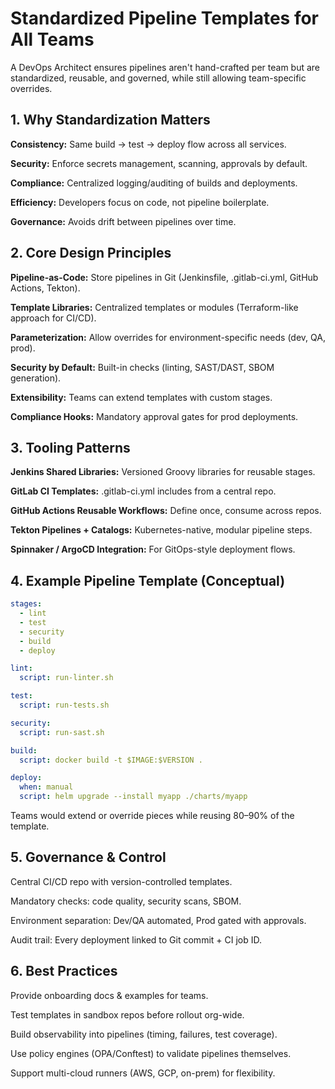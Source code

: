 # Standardized Pipeline Templates for All Teams

A DevOps Architect ensures pipelines aren't hand-crafted per team but are standardized, reusable, and governed, while still allowing team-specific overrides.

## 1. Why Standardization Matters

**Consistency:** Same build → test → deploy flow across all services.

**Security:** Enforce secrets management, scanning, approvals by default.

**Compliance:** Centralized logging/auditing of builds and deployments.

**Efficiency:** Developers focus on code, not pipeline boilerplate.

**Governance:** Avoids drift between pipelines over time.

## 2. Core Design Principles

**Pipeline-as-Code:** Store pipelines in Git (Jenkinsfile, .gitlab-ci.yml, GitHub Actions, Tekton).

**Template Libraries:** Centralized templates or modules (Terraform-like approach for CI/CD).

**Parameterization:** Allow overrides for environment-specific needs (dev, QA, prod).

**Security by Default:** Built-in checks (linting, SAST/DAST, SBOM generation).

**Extensibility:** Teams can extend templates with custom stages.

**Compliance Hooks:** Mandatory approval gates for prod deployments.

## 3. Tooling Patterns

**Jenkins Shared Libraries:** Versioned Groovy libraries for reusable stages.

**GitLab CI Templates:** .gitlab-ci.yml includes from a central repo.

**GitHub Actions Reusable Workflows:** Define once, consume across repos.

**Tekton Pipelines + Catalogs:** Kubernetes-native, modular pipeline steps.

**Spinnaker / ArgoCD Integration:** For GitOps-style deployment flows.

## 4. Example Pipeline Template (Conceptual)

```yaml
stages:
  - lint
  - test
  - security
  - build
  - deploy

lint:
  script: run-linter.sh

test:
  script: run-tests.sh

security:
  script: run-sast.sh

build:
  script: docker build -t $IMAGE:$VERSION .

deploy:
  when: manual
  script: helm upgrade --install myapp ./charts/myapp
```

Teams would extend or override pieces while reusing 80–90% of the template.

## 5. Governance & Control

Central CI/CD repo with version-controlled templates.

Mandatory checks: code quality, security scans, SBOM.

Environment separation: Dev/QA automated, Prod gated with approvals.

Audit trail: Every deployment linked to Git commit + CI job ID.

## 6. Best Practices

Provide onboarding docs & examples for teams.

Test templates in sandbox repos before rollout org-wide.

Build observability into pipelines (timing, failures, test coverage).

Use policy engines (OPA/Conftest) to validate pipelines themselves.

Support multi-cloud runners (AWS, GCP, on-prem) for flexibility.